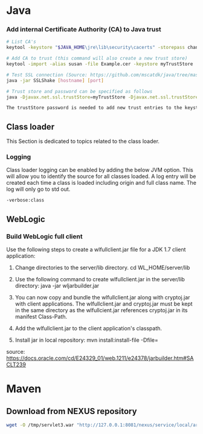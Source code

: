 # Java

### Add internal Certificate Authority (CA) to Java trust
````bash
# List CA's
keytool -keystore "$JAVA_HOME\jre\lib\security\cacerts" -storepass changeit -list

# Add CA to trust (this command will also create a new trust store)
keytool -import -alias susan -file Example.cer -keystore myTrustStore

# Test SSL connection (Source: https://github.com/mscatdk/java/tree/master/SSLShake)
java -jar SSLShake [hostname] [port]

# Trust store and password can be specified as follows
java -Djavax.net.ssl.trustStore=myTrustStore -Djavax.net.ssl.trustStorePassword=demodemo -jar SSLShake [hostname] 443

The trustStore password is needed to add new trust entries to the keystore and validate the integrity of the keystore. The trustStore password should be protected.
````

## Class loader
This Section is dedicated to topics related to the class loader.
### Logging
Class loader logging can be enabled by adding the below JVM option. This will allow you to identify the source for all classes loaded. A log entry will be created each time a class is loaded including origin and full class name. The log will only go to std out.
````bash
-verbose:class
````

## WebLogic

### Build WebLogic full client

Use the following steps to create a wlfullclient.jar file for a JDK 1.7 client application:

1. Change directories to the server/lib directory.
cd WL_HOME/server/lib

2. Use the following command to create wlfullclient.jar in the server/lib directory:
java -jar wljarbuilder.jar

3. You can now copy and bundle the wlfullclient.jar along with cryptoj.jar with client applications. The wlfullclient.jar and cryptoj.jar must be kept in the same directory as the wlfullcient.jar references cryptoj.jar in its manifest Class-Path.

4. Add the wlfullclient.jar to the client application's classpath.

5. Install jar in local repository:
mvn install:install-file -Dfile=<path-to-file>

source: https://docs.oracle.com/cd/E24329_01/web.1211/e24378/jarbuilder.htm#SACLT239

# Maven

## Download from NEXUS repository
````bash
wget -O /tmp/servlet3.war "http://127.0.0.1:8081/nexus/service/local/artifact/maven/redirect?r=snapshots&g=com.msc.web&a=servlet3&v=0.0.1-SNAPSHOT&p=war"
````
